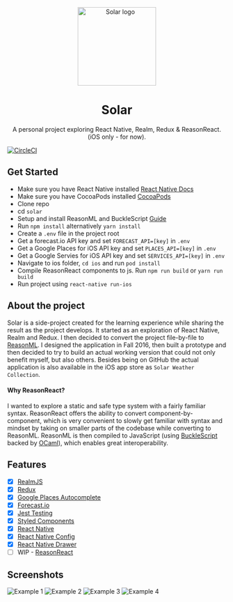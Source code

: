 <div align="center">
  <img alt="Solar logo" width="180" src="https://raw.githubusercontent.com/Thomas0c/solar-weather/master/ios/solar/Images.xcassets/AppIcon.appiconset/Solar_60%403x.png" />
  <h1>
    Solar
  </h1>
  <p>
   A personal project exploring React Native, Realm, Redux & ReasonReact. (iOS only - for now).
  </p>
</div>

[![CircleCI](https://circleci.com/gh/Thomas0c/solar-weather/tree/master.svg?style=svg)](https://circleci.com/gh/Thomas0c/solar-weather/tree/master)

## Get Started
- Make sure you have React Native installed [React Native Docs](https://facebook.github.io/react-native/docs/getting-started.html)
- Make sure you have CocoaPods installed [CocoaPods](https://cocoapods.org/)
- Clone repo
- cd `solar`
- Setup and install ReasonML and BuckleScript [Guide](https://reasonml.github.io/guide/editor-tools/global-installation/)
- Run `npm install` alternatively `yarn install`
- Create a `.env` file in the project root
- Get a forecast.io API key and set `FORECAST_API=[key]` in `.env`
- Get a Google Places for iOS API key and set `PLACES_API=[key]` in `.env`
- Get a Google Servies for iOS API key and set `SERVICES_API=[key]` in `.env`
- Navigate to ios folder, `cd ios` and run `pod install`
- Compile ReasonReact components to js. Run `npm run build` or `yarn run build`
- Run project using `react-native run-ios`

## About the project
Solar is a side-project created for the learning experience while sharing the result as the project develops. It started as an exploration of React Native, Realm and Redux. I then decided to convert the project file-by-file to [ReasonML](https://reasonml.github.io/reason-react/). I designed the application in Fall 2016, then built a prototype and then decided to try to build an actual working version that could not only benefit myself, but also others. Besides being on GitHub the actual application is also available in the iOS app store as `Solar Weather Collection`.

#### Why ReasonReact?
I wanted to explore a static and safe type system with a fairly familiar syntax. ReasonReact offers the ability to convert component-by-component, which is very convenient to slowly get familiar with syntax and mindset by taking on smaller parts of the codebase while converting to ReasonML. ReasonML is then compiled to JavaScript (using [BuckleScript](https://bucklescript.github.io/) backed by [OCaml](http://ocaml.org/)), which enables great interoperability.

## Features
- [x] [RealmJS](https://github.com/realm/realm-js)
- [x] [Redux](https://github.com/reactjs/redux)
- [x] [Google Places Autocomplete](https://developers.google.com/places/web-service/autocomplete)
- [x] [Forecast.io](http://expressjs.com/)
- [x] [Jest Testing](https://facebook.github.io/jest/)
- [x] [Styled Components](https://github.com/styled-components/styled-components)
- [x] [React Native](https://facebook.github.io/react-native/)
- [x] [React Native Config](https://github.com/luggit/react-native-config)
- [x] [React Native Drawer](https://github.com/root-two/react-native-drawer)
- [ ] WIP - [ReasonReact](https://reasonml.github.io/reason-react/)

## Screenshots
![Example 1](https://raw.githubusercontent.com/Thomas0c/solar-weather/master/screenshots/screen_1.png)
![Example 2](https://raw.githubusercontent.com/Thomas0c/solar-weather/master/screenshots/screen_2.png)
![Example 3](https://raw.githubusercontent.com/Thomas0c/solar-weather/master/screenshots/screen_3.png)
![Example 4](https://raw.githubusercontent.com/Thomas0c/solar-weather/master/screenshots/screen_4.png)
